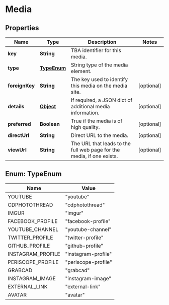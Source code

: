 

# Media

## Properties

Name | Type | Description | Notes
------------ | ------------- | ------------- | -------------
**key** | **String** | TBA identifier for this media. | 
**type** | [**TypeEnum**](#TypeEnum) | String type of the media element. | 
**foreignKey** | **String** | The key used to identify this media on the media site. |  [optional]
**details** | [**Object**](.md) | If required, a JSON dict of additional media information. |  [optional]
**preferred** | **Boolean** | True if the media is of high quality. |  [optional]
**directUrl** | **String** | Direct URL to the media. |  [optional]
**viewUrl** | **String** | The URL that leads to the full web page for the media, if one exists. |  [optional]



## Enum: TypeEnum

Name | Value
---- | -----
YOUTUBE | &quot;youtube&quot;
CDPHOTOTHREAD | &quot;cdphotothread&quot;
IMGUR | &quot;imgur&quot;
FACEBOOK_PROFILE | &quot;facebook-profile&quot;
YOUTUBE_CHANNEL | &quot;youtube-channel&quot;
TWITTER_PROFILE | &quot;twitter-profile&quot;
GITHUB_PROFILE | &quot;github-profile&quot;
INSTAGRAM_PROFILE | &quot;instagram-profile&quot;
PERISCOPE_PROFILE | &quot;periscope-profile&quot;
GRABCAD | &quot;grabcad&quot;
INSTAGRAM_IMAGE | &quot;instagram-image&quot;
EXTERNAL_LINK | &quot;external-link&quot;
AVATAR | &quot;avatar&quot;



